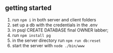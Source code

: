 ## getting started
1. run `npm i` in both server and client folders
2. set up a db with the credentials in the .env
3. in psql CREATE DATABASE final OWNER labber;
4. run `npm install pg`
5. in the server directory run `npm run db:reset`
6. start the server with `node ./bin/www`